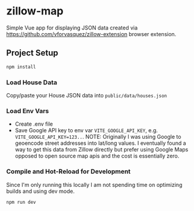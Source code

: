 # zillow-map

Simple Vue app for displaying JSON data created via https://github.com/vforvasquez/zillow-extension browser extension.

## Project Setup

```sh
npm install
```

### Load House Data

Copy/paste your House JSON data into `public/data/houses.json`

### Load Env Vars

- Create .env file
- Save Google API key to env var `VITE_GOOGLE_API_KEY`, e.g. `VITE_GOOGLE_API_KEY=123..`. NOTE: Originally I was using Google to geoencode street addresses into lat/long values. I eventually found a way to get this data from Zillow directly but prefer using Google Maps opposed to open source map apis and the cost is essentially zero.

### Compile and Hot-Reload for Development

Since I'm only running this locally I am not spending time on optimizing builds and using dev mode.

```sh
npm run dev
```
